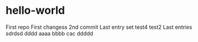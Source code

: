 # hello-world
First repo
First changess
2nd commit
Last entry set
test4
test2
Last entries
sdrdsd
dddd
aaaa
bbbb
cac
ddddd
